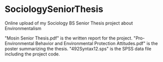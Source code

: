 # SociologySeniorThesis
Online upload of my Sociology BS Senior Thesis project about Environmentalism

"Mosin Senior Thesis.pdf" is the written report for the project.
"Pro-Environmental Behavior and Environmental Protection Attitudes.pdf" is the poster summarizing the thesis.
"492Syntax12.sps" is the SPSS data file including the project code.
